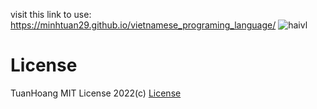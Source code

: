 visit this link to use: https://minhtuan29.github.io/vietnamese_programing_language/
![haivl](https://user-images.githubusercontent.com/86332370/151216632-1f4e69a9-6637-4323-a309-616a1496234b.PNG)
# License
TuanHoang MIT License 2022(c) [License](https://github.com/minhtuan29/vietnamese_programing_language/blob/master/LICENSE.md) 
